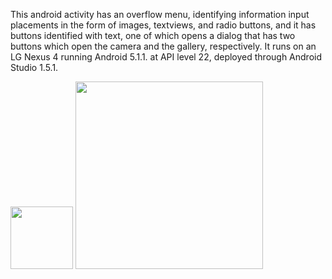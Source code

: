 This android activity has an overflow menu, identifying information input placements in the form of images, textviews, and radio buttons, and it has buttons identified with text, one of which opens a dialog that has two buttons which open the camera and the gallery, respectively. It runs on an LG Nexus 4 running Android 5.1.1. at API level 22, deployed through Android Studio 1.5.1.


<img src="http://i.imgur.com/bBOPdbp.jpg" width="100">

<img src="http://i.imgur.com/MrSoHQK.png" width="300">

